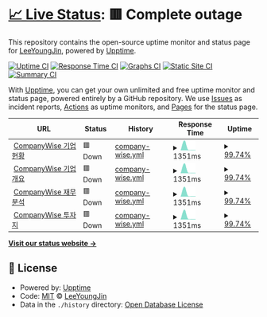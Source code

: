 # [📈 Live Status](https://LeeYoungJin.github.io/fg_upptime): <!--live status--> **🟥 Complete outage**

This repository contains the open-source uptime monitor and status page for [LeeYoungJin](https://LeeYoungJin.github.io/fg_upptime), powered by [Upptime](https://github.com/upptime/upptime).

[![Uptime CI](https://github.com/LeeYoungJin/fg_upptime/workflows/Uptime%20CI/badge.svg)](https://github.com/LeeYoungJin/fg_upptime/actions?query=workflow%3A%22Uptime+CI%22)
[![Response Time CI](https://github.com/LeeYoungJin/fg_upptime/workflows/Response%20Time%20CI/badge.svg)](https://github.com/LeeYoungJin/fg_upptime/actions?query=workflow%3A%22Response+Time+CI%22)
[![Graphs CI](https://github.com/LeeYoungJin/fg_upptime/workflows/Graphs%20CI/badge.svg)](https://github.com/LeeYoungJin/fg_upptime/actions?query=workflow%3A%22Graphs+CI%22)
[![Static Site CI](https://github.com/LeeYoungJin/fg_upptime/workflows/Static%20Site%20CI/badge.svg)](https://github.com/LeeYoungJin/fg_upptime/actions?query=workflow%3A%22Static+Site+CI%22)
[![Summary CI](https://github.com/LeeYoungJin/fg_upptime/workflows/Summary%20CI/badge.svg)](https://github.com/LeeYoungJin/fg_upptime/actions?query=workflow%3A%22Summary+CI%22)

With [Upptime](https://upptime.js.org), you can get your own unlimited and free uptime monitor and status page, powered entirely by a GitHub repository. We use [Issues](https://github.com/LeeYoungJin/fg_upptime/issues) as incident reports, [Actions](https://github.com/LeeYoungJin/fg_upptime/actions) as uptime monitors, and [Pages](https://LeeYoungJin.github.io/fg_upptime) for the status page.

<!--start: status pages-->
<!-- This summary is generated by Upptime (https://github.com/upptime/upptime) -->
<!-- Do not edit this manually, your changes will be overwritten -->
<!-- prettier-ignore -->
| URL | Status | History | Response Time | Uptime |
| --- | ------ | ------- | ------------- | ------ |
| <img alt="" src="https://icons.duckduckgo.com/ip3/comp.wisereport.co.kr.ico" height="13"> [CompanyWise 기업현황](https://comp.wisereport.co.kr/company/c1010001.aspx?cmp_cd=005930&cn=) | 🟥 Down | [company-wise.yml](https://github.com/LeeYoungJin/fg_upptime/commits/HEAD/history/company-wise.yml) | <details><summary><img alt="Response time graph" src="./graphs/company-wise/response-time-week.png" height="20"> 1351ms</summary><br><a href="https://LeeYoungJin.github.io/fg_upptime/history/company-wise"><img alt="Response time 1351" src="https://img.shields.io/endpoint?url=https%3A%2F%2Fraw.githubusercontent.com%2FLeeYoungJin%2Ffg_upptime%2FHEAD%2Fapi%2Fcompany-wise%2Fresponse-time.json"></a><br><a href="https://LeeYoungJin.github.io/fg_upptime/history/company-wise"><img alt="24-hour response time 1351" src="https://img.shields.io/endpoint?url=https%3A%2F%2Fraw.githubusercontent.com%2FLeeYoungJin%2Ffg_upptime%2FHEAD%2Fapi%2Fcompany-wise%2Fresponse-time-day.json"></a><br><a href="https://LeeYoungJin.github.io/fg_upptime/history/company-wise"><img alt="7-day response time 1351" src="https://img.shields.io/endpoint?url=https%3A%2F%2Fraw.githubusercontent.com%2FLeeYoungJin%2Ffg_upptime%2FHEAD%2Fapi%2Fcompany-wise%2Fresponse-time-week.json"></a><br><a href="https://LeeYoungJin.github.io/fg_upptime/history/company-wise"><img alt="30-day response time 1351" src="https://img.shields.io/endpoint?url=https%3A%2F%2Fraw.githubusercontent.com%2FLeeYoungJin%2Ffg_upptime%2FHEAD%2Fapi%2Fcompany-wise%2Fresponse-time-month.json"></a><br><a href="https://LeeYoungJin.github.io/fg_upptime/history/company-wise"><img alt="1-year response time 1351" src="https://img.shields.io/endpoint?url=https%3A%2F%2Fraw.githubusercontent.com%2FLeeYoungJin%2Ffg_upptime%2FHEAD%2Fapi%2Fcompany-wise%2Fresponse-time-year.json"></a></details> | <details><summary><a href="https://LeeYoungJin.github.io/fg_upptime/history/company-wise">99.74%</a></summary><a href="https://LeeYoungJin.github.io/fg_upptime/history/company-wise"><img alt="All-time uptime 99.74%" src="https://img.shields.io/endpoint?url=https%3A%2F%2Fraw.githubusercontent.com%2FLeeYoungJin%2Ffg_upptime%2FHEAD%2Fapi%2Fcompany-wise%2Fuptime.json"></a><br><a href="https://LeeYoungJin.github.io/fg_upptime/history/company-wise"><img alt="24-hour uptime 99.74%" src="https://img.shields.io/endpoint?url=https%3A%2F%2Fraw.githubusercontent.com%2FLeeYoungJin%2Ffg_upptime%2FHEAD%2Fapi%2Fcompany-wise%2Fuptime-day.json"></a><br><a href="https://LeeYoungJin.github.io/fg_upptime/history/company-wise"><img alt="7-day uptime 99.74%" src="https://img.shields.io/endpoint?url=https%3A%2F%2Fraw.githubusercontent.com%2FLeeYoungJin%2Ffg_upptime%2FHEAD%2Fapi%2Fcompany-wise%2Fuptime-week.json"></a><br><a href="https://LeeYoungJin.github.io/fg_upptime/history/company-wise"><img alt="30-day uptime 99.74%" src="https://img.shields.io/endpoint?url=https%3A%2F%2Fraw.githubusercontent.com%2FLeeYoungJin%2Ffg_upptime%2FHEAD%2Fapi%2Fcompany-wise%2Fuptime-month.json"></a><br><a href="https://LeeYoungJin.github.io/fg_upptime/history/company-wise"><img alt="1-year uptime 99.74%" src="https://img.shields.io/endpoint?url=https%3A%2F%2Fraw.githubusercontent.com%2FLeeYoungJin%2Ffg_upptime%2FHEAD%2Fapi%2Fcompany-wise%2Fuptime-year.json"></a></details>
| <img alt="" src="https://icons.duckduckgo.com/ip3/comp.wisereport.co.kr.ico" height="13"> [CompanyWise 기업개요](https://comp.wisereport.co.kr/company/c1020001.aspx?cmp_cd=005930&cn=) | 🟥 Down | [company-wise.yml](https://github.com/LeeYoungJin/fg_upptime/commits/HEAD/history/company-wise.yml) | <details><summary><img alt="Response time graph" src="./graphs/company-wise/response-time-week.png" height="20"> 1351ms</summary><br><a href="https://LeeYoungJin.github.io/fg_upptime/history/company-wise"><img alt="Response time 1351" src="https://img.shields.io/endpoint?url=https%3A%2F%2Fraw.githubusercontent.com%2FLeeYoungJin%2Ffg_upptime%2FHEAD%2Fapi%2Fcompany-wise%2Fresponse-time.json"></a><br><a href="https://LeeYoungJin.github.io/fg_upptime/history/company-wise"><img alt="24-hour response time 1351" src="https://img.shields.io/endpoint?url=https%3A%2F%2Fraw.githubusercontent.com%2FLeeYoungJin%2Ffg_upptime%2FHEAD%2Fapi%2Fcompany-wise%2Fresponse-time-day.json"></a><br><a href="https://LeeYoungJin.github.io/fg_upptime/history/company-wise"><img alt="7-day response time 1351" src="https://img.shields.io/endpoint?url=https%3A%2F%2Fraw.githubusercontent.com%2FLeeYoungJin%2Ffg_upptime%2FHEAD%2Fapi%2Fcompany-wise%2Fresponse-time-week.json"></a><br><a href="https://LeeYoungJin.github.io/fg_upptime/history/company-wise"><img alt="30-day response time 1351" src="https://img.shields.io/endpoint?url=https%3A%2F%2Fraw.githubusercontent.com%2FLeeYoungJin%2Ffg_upptime%2FHEAD%2Fapi%2Fcompany-wise%2Fresponse-time-month.json"></a><br><a href="https://LeeYoungJin.github.io/fg_upptime/history/company-wise"><img alt="1-year response time 1351" src="https://img.shields.io/endpoint?url=https%3A%2F%2Fraw.githubusercontent.com%2FLeeYoungJin%2Ffg_upptime%2FHEAD%2Fapi%2Fcompany-wise%2Fresponse-time-year.json"></a></details> | <details><summary><a href="https://LeeYoungJin.github.io/fg_upptime/history/company-wise">99.74%</a></summary><a href="https://LeeYoungJin.github.io/fg_upptime/history/company-wise"><img alt="All-time uptime 99.74%" src="https://img.shields.io/endpoint?url=https%3A%2F%2Fraw.githubusercontent.com%2FLeeYoungJin%2Ffg_upptime%2FHEAD%2Fapi%2Fcompany-wise%2Fuptime.json"></a><br><a href="https://LeeYoungJin.github.io/fg_upptime/history/company-wise"><img alt="24-hour uptime 99.74%" src="https://img.shields.io/endpoint?url=https%3A%2F%2Fraw.githubusercontent.com%2FLeeYoungJin%2Ffg_upptime%2FHEAD%2Fapi%2Fcompany-wise%2Fuptime-day.json"></a><br><a href="https://LeeYoungJin.github.io/fg_upptime/history/company-wise"><img alt="7-day uptime 99.74%" src="https://img.shields.io/endpoint?url=https%3A%2F%2Fraw.githubusercontent.com%2FLeeYoungJin%2Ffg_upptime%2FHEAD%2Fapi%2Fcompany-wise%2Fuptime-week.json"></a><br><a href="https://LeeYoungJin.github.io/fg_upptime/history/company-wise"><img alt="30-day uptime 99.74%" src="https://img.shields.io/endpoint?url=https%3A%2F%2Fraw.githubusercontent.com%2FLeeYoungJin%2Ffg_upptime%2FHEAD%2Fapi%2Fcompany-wise%2Fuptime-month.json"></a><br><a href="https://LeeYoungJin.github.io/fg_upptime/history/company-wise"><img alt="1-year uptime 99.74%" src="https://img.shields.io/endpoint?url=https%3A%2F%2Fraw.githubusercontent.com%2FLeeYoungJin%2Ffg_upptime%2FHEAD%2Fapi%2Fcompany-wise%2Fuptime-year.json"></a></details>
| <img alt="" src="https://icons.duckduckgo.com/ip3/comp.wisereport.co.kr.ico" height="13"> [CompanyWise 재무분석](https://comp.wisereport.co.kr/company/c1030001.aspx?cmp_cd=005930&cn=) | 🟥 Down | [company-wise.yml](https://github.com/LeeYoungJin/fg_upptime/commits/HEAD/history/company-wise.yml) | <details><summary><img alt="Response time graph" src="./graphs/company-wise/response-time-week.png" height="20"> 1351ms</summary><br><a href="https://LeeYoungJin.github.io/fg_upptime/history/company-wise"><img alt="Response time 1351" src="https://img.shields.io/endpoint?url=https%3A%2F%2Fraw.githubusercontent.com%2FLeeYoungJin%2Ffg_upptime%2FHEAD%2Fapi%2Fcompany-wise%2Fresponse-time.json"></a><br><a href="https://LeeYoungJin.github.io/fg_upptime/history/company-wise"><img alt="24-hour response time 1351" src="https://img.shields.io/endpoint?url=https%3A%2F%2Fraw.githubusercontent.com%2FLeeYoungJin%2Ffg_upptime%2FHEAD%2Fapi%2Fcompany-wise%2Fresponse-time-day.json"></a><br><a href="https://LeeYoungJin.github.io/fg_upptime/history/company-wise"><img alt="7-day response time 1351" src="https://img.shields.io/endpoint?url=https%3A%2F%2Fraw.githubusercontent.com%2FLeeYoungJin%2Ffg_upptime%2FHEAD%2Fapi%2Fcompany-wise%2Fresponse-time-week.json"></a><br><a href="https://LeeYoungJin.github.io/fg_upptime/history/company-wise"><img alt="30-day response time 1351" src="https://img.shields.io/endpoint?url=https%3A%2F%2Fraw.githubusercontent.com%2FLeeYoungJin%2Ffg_upptime%2FHEAD%2Fapi%2Fcompany-wise%2Fresponse-time-month.json"></a><br><a href="https://LeeYoungJin.github.io/fg_upptime/history/company-wise"><img alt="1-year response time 1351" src="https://img.shields.io/endpoint?url=https%3A%2F%2Fraw.githubusercontent.com%2FLeeYoungJin%2Ffg_upptime%2FHEAD%2Fapi%2Fcompany-wise%2Fresponse-time-year.json"></a></details> | <details><summary><a href="https://LeeYoungJin.github.io/fg_upptime/history/company-wise">99.74%</a></summary><a href="https://LeeYoungJin.github.io/fg_upptime/history/company-wise"><img alt="All-time uptime 99.74%" src="https://img.shields.io/endpoint?url=https%3A%2F%2Fraw.githubusercontent.com%2FLeeYoungJin%2Ffg_upptime%2FHEAD%2Fapi%2Fcompany-wise%2Fuptime.json"></a><br><a href="https://LeeYoungJin.github.io/fg_upptime/history/company-wise"><img alt="24-hour uptime 99.74%" src="https://img.shields.io/endpoint?url=https%3A%2F%2Fraw.githubusercontent.com%2FLeeYoungJin%2Ffg_upptime%2FHEAD%2Fapi%2Fcompany-wise%2Fuptime-day.json"></a><br><a href="https://LeeYoungJin.github.io/fg_upptime/history/company-wise"><img alt="7-day uptime 99.74%" src="https://img.shields.io/endpoint?url=https%3A%2F%2Fraw.githubusercontent.com%2FLeeYoungJin%2Ffg_upptime%2FHEAD%2Fapi%2Fcompany-wise%2Fuptime-week.json"></a><br><a href="https://LeeYoungJin.github.io/fg_upptime/history/company-wise"><img alt="30-day uptime 99.74%" src="https://img.shields.io/endpoint?url=https%3A%2F%2Fraw.githubusercontent.com%2FLeeYoungJin%2Ffg_upptime%2FHEAD%2Fapi%2Fcompany-wise%2Fuptime-month.json"></a><br><a href="https://LeeYoungJin.github.io/fg_upptime/history/company-wise"><img alt="1-year uptime 99.74%" src="https://img.shields.io/endpoint?url=https%3A%2F%2Fraw.githubusercontent.com%2FLeeYoungJin%2Ffg_upptime%2FHEAD%2Fapi%2Fcompany-wise%2Fuptime-year.json"></a></details>
| <img alt="" src="https://icons.duckduckgo.com/ip3/comp.wisereport.co.kr.ico" height="13"> [CompanyWise 투자지](https://comp.wisereport.co.kr/company/c1040001.aspx?cmp_cd=005930&cn=) | 🟥 Down | [company-wise.yml](https://github.com/LeeYoungJin/fg_upptime/commits/HEAD/history/company-wise.yml) | <details><summary><img alt="Response time graph" src="./graphs/company-wise/response-time-week.png" height="20"> 1351ms</summary><br><a href="https://LeeYoungJin.github.io/fg_upptime/history/company-wise"><img alt="Response time 1351" src="https://img.shields.io/endpoint?url=https%3A%2F%2Fraw.githubusercontent.com%2FLeeYoungJin%2Ffg_upptime%2FHEAD%2Fapi%2Fcompany-wise%2Fresponse-time.json"></a><br><a href="https://LeeYoungJin.github.io/fg_upptime/history/company-wise"><img alt="24-hour response time 1351" src="https://img.shields.io/endpoint?url=https%3A%2F%2Fraw.githubusercontent.com%2FLeeYoungJin%2Ffg_upptime%2FHEAD%2Fapi%2Fcompany-wise%2Fresponse-time-day.json"></a><br><a href="https://LeeYoungJin.github.io/fg_upptime/history/company-wise"><img alt="7-day response time 1351" src="https://img.shields.io/endpoint?url=https%3A%2F%2Fraw.githubusercontent.com%2FLeeYoungJin%2Ffg_upptime%2FHEAD%2Fapi%2Fcompany-wise%2Fresponse-time-week.json"></a><br><a href="https://LeeYoungJin.github.io/fg_upptime/history/company-wise"><img alt="30-day response time 1351" src="https://img.shields.io/endpoint?url=https%3A%2F%2Fraw.githubusercontent.com%2FLeeYoungJin%2Ffg_upptime%2FHEAD%2Fapi%2Fcompany-wise%2Fresponse-time-month.json"></a><br><a href="https://LeeYoungJin.github.io/fg_upptime/history/company-wise"><img alt="1-year response time 1351" src="https://img.shields.io/endpoint?url=https%3A%2F%2Fraw.githubusercontent.com%2FLeeYoungJin%2Ffg_upptime%2FHEAD%2Fapi%2Fcompany-wise%2Fresponse-time-year.json"></a></details> | <details><summary><a href="https://LeeYoungJin.github.io/fg_upptime/history/company-wise">99.74%</a></summary><a href="https://LeeYoungJin.github.io/fg_upptime/history/company-wise"><img alt="All-time uptime 99.74%" src="https://img.shields.io/endpoint?url=https%3A%2F%2Fraw.githubusercontent.com%2FLeeYoungJin%2Ffg_upptime%2FHEAD%2Fapi%2Fcompany-wise%2Fuptime.json"></a><br><a href="https://LeeYoungJin.github.io/fg_upptime/history/company-wise"><img alt="24-hour uptime 99.74%" src="https://img.shields.io/endpoint?url=https%3A%2F%2Fraw.githubusercontent.com%2FLeeYoungJin%2Ffg_upptime%2FHEAD%2Fapi%2Fcompany-wise%2Fuptime-day.json"></a><br><a href="https://LeeYoungJin.github.io/fg_upptime/history/company-wise"><img alt="7-day uptime 99.74%" src="https://img.shields.io/endpoint?url=https%3A%2F%2Fraw.githubusercontent.com%2FLeeYoungJin%2Ffg_upptime%2FHEAD%2Fapi%2Fcompany-wise%2Fuptime-week.json"></a><br><a href="https://LeeYoungJin.github.io/fg_upptime/history/company-wise"><img alt="30-day uptime 99.74%" src="https://img.shields.io/endpoint?url=https%3A%2F%2Fraw.githubusercontent.com%2FLeeYoungJin%2Ffg_upptime%2FHEAD%2Fapi%2Fcompany-wise%2Fuptime-month.json"></a><br><a href="https://LeeYoungJin.github.io/fg_upptime/history/company-wise"><img alt="1-year uptime 99.74%" src="https://img.shields.io/endpoint?url=https%3A%2F%2Fraw.githubusercontent.com%2FLeeYoungJin%2Ffg_upptime%2FHEAD%2Fapi%2Fcompany-wise%2Fuptime-year.json"></a></details>

<!--end: status pages-->

[**Visit our status website →**](https://LeeYoungJin.github.io/fg_upptime)

## 📄 License

- Powered by: [Upptime](https://github.com/upptime/upptime)
- Code: [MIT](./LICENSE) © [LeeYoungJin](https://LeeYoungJin.github.io/fg_upptime)
- Data in the `./history` directory: [Open Database License](https://opendatacommons.org/licenses/odbl/1-0/)
